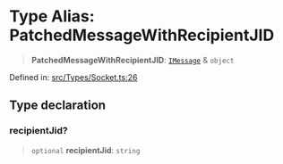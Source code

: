 # Type Alias: PatchedMessageWithRecipientJID

> **PatchedMessageWithRecipientJID**: [`IMessage`](../namespaces/proto/interfaces/IMessage.md) & `object`

Defined in: [src/Types/Socket.ts:26](https://github.com/Fokusdotid/Baileys/blob/4c54e9ae0a9f37422d51e97c3454891bf06f36e1/src/Types/Socket.ts#L26)

## Type declaration

### recipientJid?

> `optional` **recipientJid**: `string`
